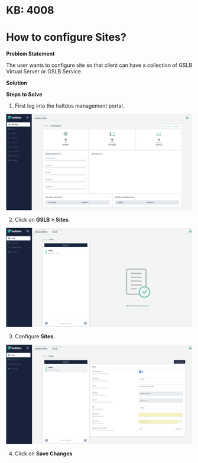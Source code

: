 # KB: 4008

# How to configure Sites?  

**Problem Statement**

The user wants to configure site so that client can have a collection of GSLB Virtual 
Server or GSLB Service.

**Solution**

**Steps to Solve**

1. First log into the haltdos management portal.

![kb-4008](/img/gslb/kb/v2/overview_kb_4008_1.png)

2. Click on **GSLB > Sites**. 

![kb-4008](/img/gslb/kb/v2/sites_kb_4008_2.png)

3. Configure **Sites**.

![kb-4008](/img/gslb/kb/v2/sites_kb_4008_3.png)

4. Click on **Save Changes**